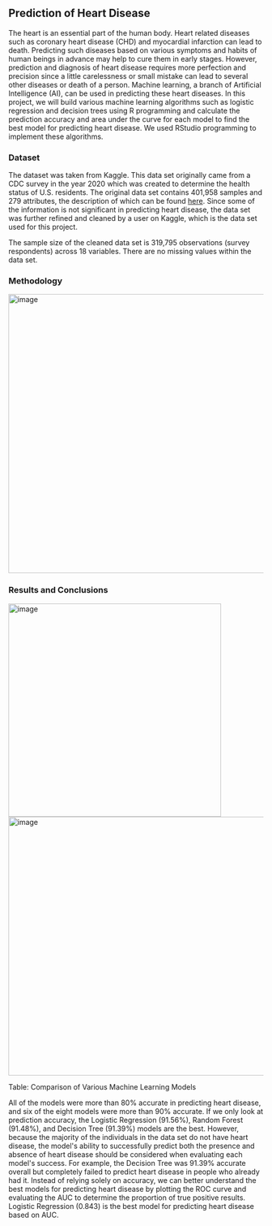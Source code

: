 ## Prediction of Heart Disease

The heart is an essential part of the human body. Heart related diseases such as coronary heart disease (CHD) and myocardial infarction can lead to death. Predicting such diseases based on various symptoms and habits of human beings in advance may help to cure them in early stages. However, prediction and diagnosis of heart disease requires more perfection and precision since a little carelessness or small mistake can lead to several other diseases or death of a person. Machine learning, a branch of Artificial Intelligence (AI), can be used in predicting these heart diseases. In this project, we will build various machine learning algorithms such as logistic regression and decision trees using R programming and calculate the prediction accuracy and area under the curve for each model to find the best model for predicting heart disease. We used RStudio programming to implement these algorithms. 

### Dataset

The dataset was taken from Kaggle. This data set originally came from a CDC survey in the year 2020 which was created to determine the health status of U.S. residents. The original data set contains 401,958 samples and 279 attributes, the description of which can be found [here](https://www.cdc.gov/brfss/annual_data/2020/pdf/codebook20_llcp-v2-508.pdf). Since some of the information is not significant in predicting heart disease, the data set was further refined and cleaned by a user on Kaggle, which is the data set used for this project. 

The sample size of the cleaned data set is 319,795 observations (survey respondents) across 18 variables. There are no missing values within the data set.

### Methodology

<img width="550" alt="image" src="https://github.com/UmaBetageri/Heart-Disease-Prediction/assets/134670470/cc955ab9-7cac-4a60-9805-5905585fe1ed">

### Results and Conclusions


<img width="420" alt="image" src="https://github.com/UmaBetageri/Heart-Disease-Prediction/assets/134670470/33b48517-16b3-4d02-97ab-12bd6f737606">

<img width="510" alt="image" src="https://github.com/UmaBetageri/Heart-Disease-Prediction/assets/134670470/c276791d-4492-4d50-8fc1-25fa8e6a3190">

Table: Comparison of Various Machine Learning Models

All of the models were more than 80% accurate in predicting heart disease, and six of the eight models were more than 90% accurate. If we only look at prediction accuracy, the Logistic Regression (91.56%), Random Forest (91.48%), and Decision Tree (91.39%) models are the best. However, because the majority of the individuals in the data set do not have heart disease, the model's ability to successfully predict both the presence and absence of heart disease should be considered when evaluating each model's success. For example, the Decision Tree was 91.39% accurate overall but completely failed to predict heart disease in people who already had it. Instead of relying solely on accuracy, we can better understand the best models for predicting heart disease by plotting the ROC curve and evaluating the AUC to determine the proportion of true positive results. Logistic Regression (0.843) is the best model for predicting heart disease based on AUC.



